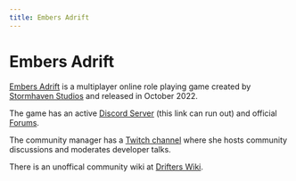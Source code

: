 ```yaml
---
title: Embers Adrift
---
```

# Embers Adrift

[Embers Adrift](https://www.embersadrift.com/) is a multiplayer online role playing game created by [Stormhaven Studios](https://www.stormhavenstudios.com/) and released in October 2022.

The game has an active [Discord Server](https://discord.gg/eGwW55yVqV) (this link can run out) and official [Forums](https://forums.embersadrift.com/index.php).

The community manager has a [Twitch channel](https://www.twitch.tv/elloawendy) where she hosts community discussions and moderates developer talks.

There is an unoffical community wiki at [Drifters Wiki](https://embers-adrift.wiki).

